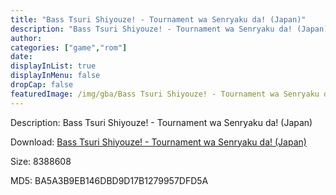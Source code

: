 ```yaml
---
title: "Bass Tsuri Shiyouze! - Tournament wa Senryaku da! (Japan)"
description: "Bass Tsuri Shiyouze! - Tournament wa Senryaku da! (Japan)"
author: 
categories: ["game","rom"]
date: 
displayInList: true
displayInMenu: false
dropCap: false
featuredImage: /img/gba/Bass Tsuri Shiyouze! - Tournament wa Senryaku da! [Japan].jpg
---
```


Description: Bass Tsuri Shiyouze! - Tournament wa Senryaku da! (Japan)

Download: <a style="text-decoration:underline;" href="https://mega.nz/#!HDY0TCJb!8KOG-jgUJo_QlFcKwQaU-xiCmaoQW07IznsEhnVRb4o" target = "_blank" rel = "nofollow" > Bass Tsuri Shiyouze! - Tournament wa Senryaku da! (Japan)</a>

Size: 8388608

MD5: BA5A3B9EB146DBD9D17B1279957DFD5A

